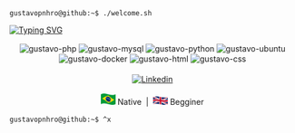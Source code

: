 ```console
gustavopnhro@github:~$ ./welcome.sh
```

<a href="https://www.linkedin.com/in/gustavo-pinheiro-0151b0274" target="_blank"><img src="https://readme-typing-svg.herokuapp.com?font=Fira+Code&size=200&duration=2000&pause=1000&color=0072B1&center=true&vCenter=true&random=false&width=5000&height=495&lines=My+name+is+Gustavo;and+I'm+DevOps+Student⚙️" alt="Typing SVG" /></a>

<div align="center">
    <img align="center" alt="gustavo-php" height="40" width="50" src="https://cdn.jsdelivr.net/gh/devicons/devicon/icons/php/php-original.svg"/>
    <img align="center" alt="gustavo-mysql" height="40" src="https://user-images.githubusercontent.com/25181517/183896128-ec99105a-ec1a-4d85-b08b-1aa1620b2046.png"/>
    <img align="center" alt="gustavo-python" height="40" width="50" src="https://cdn.jsdelivr.net/gh/devicons/devicon/icons/python/python-original.svg"/>
    <img align="center" alt="gustavo-ubuntu" height="30" width="40" src="https://cdn.jsdelivr.net/gh/devicons/devicon/icons/ubuntu/ubuntu-plain.svg"/><img align="center" alt="gustavo-docker" height="40" width="50" src="https://user-images.githubusercontent.com/25181517/117207330-263ba280-adf4-11eb-9b97-0ac5b40bc3be.png"/>
    <img align="center" alt="gustavo-html" height="30" width="40" src="https://cdn.jsdelivr.net/gh/devicons/devicon/icons/html5/html5-original.svg"/>
    <img align="center" alt="gustavo-css" height="30" width="40" src="https://cdn.jsdelivr.net/gh/devicons/devicon/icons/css3/css3-original.svg"/>
    
</div>
<br>

<div align="center">
    <a href="https://www.linkedin.com/in/gustavo-pinheiro-0151b0274" target="_blank"> <img src="https://img.shields.io/badge/-LinkedIn-%230077B5?style=for-the-badge&logo=linkedin&logoColor=white)https://img.shields.io/badge/-LinkedIn-%230077B5?style=for-the badge&logo=linkedin&logoColor=white" alt="Linkedin" align="center" target="_blank"></img></a>
</div>
<br>


<div align="center">
    <img src="./img/brazil_flag.png" height=20px alt="Braziç" title="Brazil"> Native&nbsp; | &nbsp;<img src="./img/uk_flag.png" alt="English" title="English" height=15px> Begginer
</div>


```console
gustavopnhro@github:~$ ^x
```
